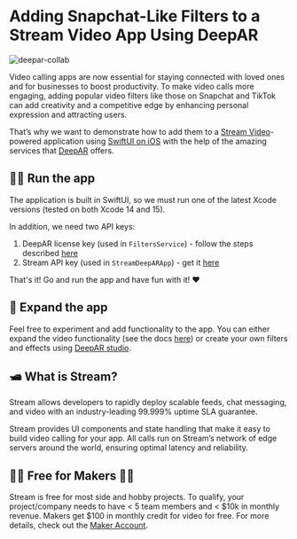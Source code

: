 # Adding Snapchat-Like Filters to a Stream Video App Using DeepAR

![deepar-collab](https://github.com/GetStream/stream-deepar-swift/assets/12433593/9618af50-40be-4f54-bcb6-bd8029ac4ad1)

Video calling apps are now essential for staying connected with loved ones and for businesses to boost productivity. To make video calls more engaging, adding popular video filters like those on Snapchat and TikTok can add creativity and a competitive edge by enhancing personal expression and attracting users.

That’s why we want to demonstrate how to add them to a [Stream Video](https://getstream.io/video/)-powered application using [SwiftUI on iOS](https://getstream.io/video/sdk/ios/) with the help of the amazing services that [DeepAR](https://www.deepar.ai/) offers.

## 🏃🏼 Run the app

The application is built in SwiftUI, so we must run one of the latest Xcode versions (tested on both Xcode 14 and 15).

In addition, we need two API keys:

1. DeepAR license key (used in `FiltersService`) - follow the steps described [here](https://docs.deepar.ai/deepar-sdk/how-it-works#1-signing-up)
2. Stream API key (used in `StreamDeepARApp`) - get it [here](https://dashboard.getstream.io)

That's it! Go and run the app and have fun with it! ❤️

## 🤩 Expand the app

Feel free to experiment and add functionality to the app. You can either expand the video functionality (see the docs [here](https://getstream.io/video/docs/ios/)) or create your own filters and effects using [DeepAR studio](https://www.deepar.ai/creator-studio).

## 🛥 What is Stream?
Stream allows developers to rapidly deploy scalable feeds, chat messaging, and video with an industry-leading 99.999% uptime SLA guarantee.

Stream provides UI components and state handling that make it easy to build video calling for your app. All calls run on Stream’s network of edge servers around the world, ensuring optimal latency and reliability.

## 👩‍💻 Free for Makers 👨‍💻
Stream is free for most side and hobby projects. To qualify, your project/company needs to have < 5 team members and < $10k in monthly revenue. Makers get $100 in monthly credit for video for free. For more details, check out the [Maker Account](https://getstream.io/maker-account).
